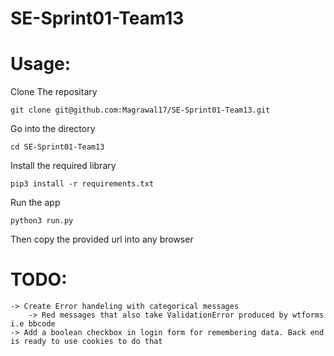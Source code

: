 # SE-Sprint01-Team13

# Usage: 

Clone The repositary 
```
git clone git@github.com:Magrawal17/SE-Sprint01-Team13.git
```
Go into the directory
```
cd SE-Sprint01-Team13
```
Install the required library
```
pip3 install -r requirements.txt
```
Run the app
```
python3 run.py
```
Then copy the provided url into any browser

# TODO: 
```
-> Create Error handeling with categorical messages
    -> Red messages that also take ValidationError produced by wtforms i.e bbcode
-> Add a boolean checkbox in login form for remembering data. Back end is ready to use cookies to do that
```